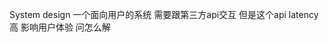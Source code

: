 System design 一个面向用户的系统 需要跟第三方api交互 但是这个api latency高 影响用户体验 问怎么解
<!--stackedit_data:
eyJoaXN0b3J5IjpbMTY5OTk2NTcxNl19
-->